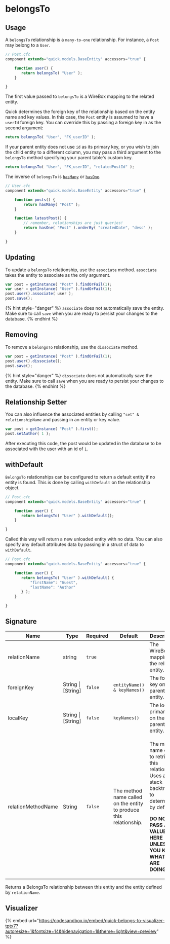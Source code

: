 # belongsTo

## Usage

A `belongsTo` relationship is a `many-to-one` relationship. For instance, a `Post` may belong to a `User`.

```javascript
// Post.cfc
component extends="quick.models.BaseEntity" accessors="true" {

    function user() {
       return belongsTo( "User" );
    }

}
```

The first value passed to `belongsTo` is a WireBox mapping to the related entity.

Quick determines the foreign key of the relationship based on the entity name and key values. In this case, the `Post` entity is assumed to have a `userId` foreign key. You can override this by passing a foreign key in as the second argument:

```javascript
return belongsTo( "User", "FK_userID" );
```

If your parent entity does not use `id` as its primary key, or you wish to join the child entity to a different column, you may pass a third argument to the `belongsTo` method specifying your parent table's custom key.

```javascript
return belongsTo( "User", "FK_userID", "relatedPostId" );
```

The inverse of `belongsTo` is [`hasMany`](hasmany.md) or [`hasOne`](hasone.md).

```javascript
// User.cfc
component extends="quick.models.BaseEntity" accessors="true" {

    function posts() {
        return hasMany( "Post" );
    }

    function latestPost() {
        // remember, relationships are just queries!
        return hasOne( "Post" ).orderBy( "createdDate", "desc" );
    }

}
```

## Updating

To update a `belongsTo` relationship, use the `associate` method. `associate` takes the entity to associate as the only argument.

```javascript
var post = getInstance( "Post" ).findOrFail(1);
var user = getInstance( "User" ).findOrFail(1);
post.user().associate( user );
post.save();
```

{% hint style="danger" %}
`associate` does not automatically save the entity. Make sure to call `save` when you are ready to persist your changes to the database.
{% endhint %}

## Removing

To remove a `belongsTo` relationship, use the `dissociate` method.

```javascript
var post = getInstance( "Post" ).findOrFail(1);
post.user().dissociate();
post.save();
```

{% hint style="danger" %}
`dissociate` does not automatically save the entity. Make sure to call `save` when you are ready to persist your changes to the database.
{% endhint %}

## Relationship Setter

You can also influence the associated entities by calling `"set" & relationshipName` and passing in an entity or key value.

```javascript
var post = getInstance( "Post" ).first();
post.setAuthor( 1 );
```

After executing this code, the post would be updated in the database to be associated with the user with an id of `1`.

## withDefault

`BelongsTo` relationships can be configured to return a default entity if no entity is found.  This is done by calling `withDefault` on the relationship object.

```javascript
// Post.cfc
component extends="quick.models.BaseEntity" accessors="true" {

    function user() {
       return belongsTo( "User" ).withDefault();
    }

}
```

Called this way will return a new unloaded entity with no data.  You can also specify any default attributes data by passing in a struct of data to `withDefault`.

```javascript
// Post.cfc
component extends="quick.models.BaseEntity" accessors="true" {

    function user() {
       return belongsTo( "User" ).withDefault( {
           "firstName": "Guest",
           "lastName": "Author"
       } );
    }

}
```

## Signature

| Name               | Type                | Required | Default                                                            | Description                                                                                                                                                                                                               |
| ------------------ | ------------------- | -------- | ------------------------------------------------------------------ | ------------------------------------------------------------------------------------------------------------------------------------------------------------------------------------------------------------------------- |
| relationName       | string              | `true`   |                                                                    | The WireBox mapping for the related entity.                                                                                                                                                                               |
| foreignKey         | String \| \[String] | `false`  | `entityName() & keyNames()`                                        | The foreign key on the parent entity.                                                                                                                                                                                     |
| localKey           | String \| \[String] | `false`  | `keyNames()`                                                       | The local primary key on the parent entity.                                                                                                                                                                               |
| relationMethodName | String              | `false`  | The method name called on the entity to produce this relationship. | <p>The method name called to retrieve this relationship.  Uses a stack backtrace to determine by default.</p><p><strong></strong></p><p><strong>DO NOT PASS A VALUE HERE UNLESS YOU KNOW WHAT YOU ARE DOING.</strong></p> |

Returns a BelongsTo relationship between this entity and the entity defined by `relationName`.

## Visualizer

{% embed url="https://codesandbox.io/embed/quick-belongs-to-visualizer-tptx7?autoresize=1&fontsize=14&hidenavigation=1&theme=light&view=preview" %}

